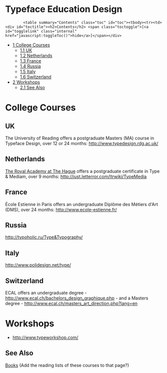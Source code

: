 <h1>Typeface Education Design</h1>


			<table summary="Contents" class="toc" id="toc"><tbody><tr><td><div id="toctitle"><h2>Contents</h2> <span class="toctoggle">[<a id="togglelink" class="internal" href="javascript:toggleToc()">hide</a>]</span></div>
<ul>
<li class="toclevel-1"><a href="#College_Courses"><span class="tocnumber">1</span> <span class="toctext">College Courses</span></a>
<ul>
<li class="toclevel-2"><a href="#UK"><span class="tocnumber">1.1</span> <span class="toctext">UK</span></a></li>
<li class="toclevel-2"><a href="#Netherlands"><span class="tocnumber">1.2</span> <span class="toctext">Netherlands</span></a></li>
<li class="toclevel-2"><a href="#France"><span class="tocnumber">1.3</span> <span class="toctext">France</span></a></li>
<li class="toclevel-2"><a href="#Russia"><span class="tocnumber">1.4</span> <span class="toctext">Russia</span></a></li>
<li class="toclevel-2"><a href="#Italy"><span class="tocnumber">1.5</span> <span class="toctext">Italy</span></a></li>
<li class="toclevel-2"><a href="#Switzerland"><span class="tocnumber">1.6</span> <span class="toctext">Switzerland</span></a></li>
</ul>
</li>
<li class="toclevel-1"><a href="#Workshops"><span class="tocnumber">2</span> <span class="toctext">Workshops</span></a>
<ul>
<li class="toclevel-2"><a href="#See_Also"><span class="tocnumber">2.1</span> <span class="toctext">See Also</span></a></li>
</ul>
</li>
</ul>
</td></tr></tbody></table><script type="text/javascript"> if (window.showTocToggle) { var tocShowText = "show"; var tocHideText = "hide"; showTocToggle(); } </script>
<a id="College_Courses" name="College_Courses"></a><h1> <span class="mw-headline"> College Courses </span></h1>
<a id="UK" name="UK"></a><h2> <span class="mw-headline"> UK </span></h2>
<p>The University of Reading offers a postgraduate Masters (MA) course in Typeface Design, over 12 or 24 months: <a title="http://www.typedesign.rdg.ac.uk/" class="external free" href="http://www.typedesign.rdg.ac.uk/">http://www.typedesign.rdg.ac.uk/</a>
</p>
<a id="Netherlands" name="Netherlands"></a><h2> <span class="mw-headline"> Netherlands </span></h2>
<p><a title="http://www.kabk.nl" class="external text" href="http://www.kabk.nl">The Royal Academy at The Hague</a> offers a postgraduate certificate in Type & Mediam, over 9 months: <a title="http://just.letterror.com/ltrwiki/TypeMedia" class="external free" href="http://just.letterror.com/ltrwiki/TypeMedia">http://just.letterror.com/ltrwiki/TypeMedia</a>
</p>
<a id="France" name="France"></a><h2> <span class="mw-headline"> France </span></h2>
<p>École Estienne in Paris offers an undergraduate Diplôme des Métiers d'Art (DMS), over 24 months: <a title="http://www.ecole-estienne.fr/" class="external free" href="http://www.ecole-estienne.fr/">http://www.ecole-estienne.fr/</a>
</p>
<a id="Russia" name="Russia"></a><h2> <span class="mw-headline"> Russia </span></h2>
<p><a title="http://typoholic.ru/Type&Typography/" class="external free" href="http://typoholic.ru/Type&Typography/">http://typoholic.ru/Type&Typography/</a>
</p>
<a id="Italy" name="Italy"></a><h2> <span class="mw-headline"> Italy </span></h2>
<p><a title="http://www.polidesign.net/type/" class="external free" href="http://www.polidesign.net/type/">http://www.polidesign.net/type/</a>
</p>
<a id="Switzerland" name="Switzerland"></a><h2> <span class="mw-headline"> Switzerland </span></h2>
<p>ECAL offers an undergraduate degree - <a title="http://www.ecal.ch/bachelors_design_graphique.php" class="external free" href="http://www.ecal.ch/bachelors_design_graphique.php">http://www.ecal.ch/bachelors_design_graphique.php</a> - and a Masters degree - <a title="http://www.ecal.ch/masters_art_direction.php?lang=en" class="external free" href="http://www.ecal.ch/masters_art_direction.php?lang=en">http://www.ecal.ch/masters_art_direction.php?lang=en</a>
</p>
<a id="Workshops" name="Workshops"></a><h1> <span class="mw-headline"> Workshops </span></h1>
<ul><li> <a title="http://www.typeworkshop.com/" class="external free" href="http://www.typeworkshop.com/">http://www.typeworkshop.com/</a>
</li></ul>
<a id="See_Also" name="See_Also"></a><h2> <span class="mw-headline"> See Also </span></h2>
<p><a title="Books" href="/wiki/Books">Books</a> (Add the reading lists of these courses to that page?)
</p>

